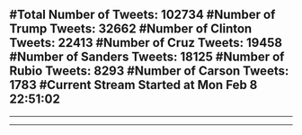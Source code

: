 #Total Number of Tweets: 102734 
#Number of Trump Tweets: 32662
#Number of Clinton Tweets: 22413
#Number of Cruz Tweets: 19458
#Number of Sanders Tweets: 18125
#Number of Rubio Tweets: 8293
#Number of Carson Tweets: 1783
#Current Stream Started at Mon Feb  8 22:51:02
---
---
---
